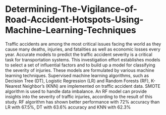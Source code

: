 # Determining-The-Vigilance-of-Road-Accident-Hotspots-Using-Machine-Learning-Techniques
Traffic accidents are among the most critical issues facing the world as they cause 
many deaths, injuries, and fatalities as well as economic losses every year. Accurate 
models to predict the traffic accident severity is a critical task for transportation 
systems. This investigation effort establishes models to select a set of influential 
factors and to build up a model for classifying the severity of injuries. These models 
are formulated by various machine learning techniques. Supervised machine learning 
algorithms, such as Decision Tree (DT), Logistic Regression (LR) and Random 
Forests (RF), K-Nearest Neighbor’s (KNN) are implemented on traffic accident data. 
SMOTE algorithm is used to handle data imbalance. An RF model can provide 
insights into the severity of traffic injuries, according to the result of this study. RF 
algorithm has shown better performance with 72% accuracy than LR with 67.5%, DT
with 63.6% accuracy and KNN with 62.3%

